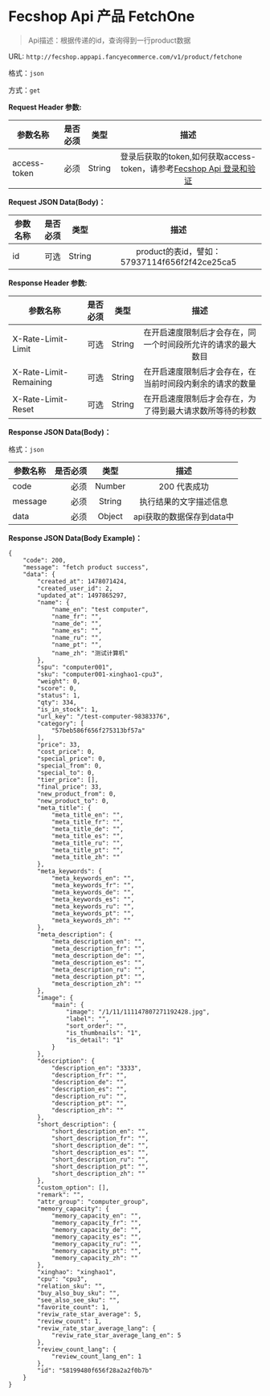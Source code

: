 Fecshop Api 产品 FetchOne
=========================

> Api描述：根据传递的id，查询得到一行product数据


URL: `http://fecshop.appapi.fancyecommerce.com/v1/product/fetchone`

格式：`json`

方式：`get`

**Request Header 参数:**


| 参数名称        | 是否必须    |  类型       |  描述     |
| ----------------| -----:      | :----:      |:----:     |
| access-token    | 必须        |   String    | 登录后获取的token,如何获取access-token，请参考[Fecshop Api 登录和验证](fecshop-api-login-and-verification.md)|


**Request JSON Data(Body)：**

| 参数名称        | 是否必须    |  类型       |  描述     |
| ----------------| -----:      | :----:      |:----:     |
| id              | 可选        |   String    | product的表id，譬如：57937114f656f2f42ce25ca5|



**Response Header 参数:**


| 参数名称                    | 是否必须    |  类型       |  描述     |
| ----------------------------| -----:      | :----:      |:----:     |
| X-Rate-Limit-Limit          | 可选        |   String    | 在开启速度限制后才会存在，同一个时间段所允许的请求的最大数目|
| X-Rate-Limit-Remaining      | 可选        |   String    | 在开启速度限制后才会存在，在当前时间段内剩余的请求的数量|
| X-Rate-Limit-Reset          | 可选        |   String    | 在开启速度限制后才会存在，为了得到最大请求数所等待的秒数|



**Response JSON Data(Body)：**

格式：`json`

| 参数名称        | 是否必须    |  类型       |  描述        |
| ----------------| -----:      | :----:      |:----:        | 
| code            | 必须        |   Number    | 200 代表成功 |
| message         | 必须        |   String    | 执行结果的文字描述信息  |
| data            | 必须        |   Object    | api获取的数据保存到data中  |

**Response JSON Data(Body Example)：**

```
{
    "code": 200,
    "message": "fetch product success",
    "data": {
        "created_at": 1478071424,
        "created_user_id": 2,
        "updated_at": 1497865297,
        "name": {
            "name_en": "test computer",
            "name_fr": "",
            "name_de": "",
            "name_es": "",
            "name_ru": "",
            "name_pt": "",
            "name_zh": "测试计算机"
        },
        "spu": "computer001",
        "sku": "computer001-xinghao1-cpu3",
        "weight": 0,
        "score": 0,
        "status": 1,
        "qty": 334,
        "is_in_stock": 1,
        "url_key": "/test-computer-98383376",
        "category": [
            "57beb586f656f275313bf57a"
        ],
        "price": 33,
        "cost_price": 0,
        "special_price": 0,
        "special_from": 0,
        "special_to": 0,
        "tier_price": [],
        "final_price": 33,
        "new_product_from": 0,
        "new_product_to": 0,
        "meta_title": {
            "meta_title_en": "",
            "meta_title_fr": "",
            "meta_title_de": "",
            "meta_title_es": "",
            "meta_title_ru": "",
            "meta_title_pt": "",
            "meta_title_zh": ""
        },
        "meta_keywords": {
            "meta_keywords_en": "",
            "meta_keywords_fr": "",
            "meta_keywords_de": "",
            "meta_keywords_es": "",
            "meta_keywords_ru": "",
            "meta_keywords_pt": "",
            "meta_keywords_zh": ""
        },
        "meta_description": {
            "meta_description_en": "",
            "meta_description_fr": "",
            "meta_description_de": "",
            "meta_description_es": "",
            "meta_description_ru": "",
            "meta_description_pt": "",
            "meta_description_zh": ""
        },
        "image": {
            "main": {
                "image": "/1/11/111147807271192428.jpg",
                "label": "",
                "sort_order": "",
                "is_thumbnails": "1",
                "is_detail": "1"
            }
        },
        "description": {
            "description_en": "3333",
            "description_fr": "",
            "description_de": "",
            "description_es": "",
            "description_ru": "",
            "description_pt": "",
            "description_zh": ""
        },
        "short_description": {
            "short_description_en": "",
            "short_description_fr": "",
            "short_description_de": "",
            "short_description_es": "",
            "short_description_ru": "",
            "short_description_pt": "",
            "short_description_zh": ""
        },
        "custom_option": [],
        "remark": "",
        "attr_group": "computer_group",
        "memory_capacity": {
            "memory_capacity_en": "",
            "memory_capacity_fr": "",
            "memory_capacity_de": "",
            "memory_capacity_es": "",
            "memory_capacity_ru": "",
            "memory_capacity_pt": "",
            "memory_capacity_zh": ""
        },
        "xinghao": "xinghao1",
        "cpu": "cpu3",
        "relation_sku": "",
        "buy_also_buy_sku": "",
        "see_also_see_sku": "",
        "favorite_count": 1,
        "reviw_rate_star_average": 5,
        "review_count": 1,
        "reviw_rate_star_average_lang": {
            "reviw_rate_star_average_lang_en": 5
        },
        "review_count_lang": {
            "review_count_lang_en": 1
        },
        "id": "58199480f656f28a2a2f0b7b"
    }
}
```